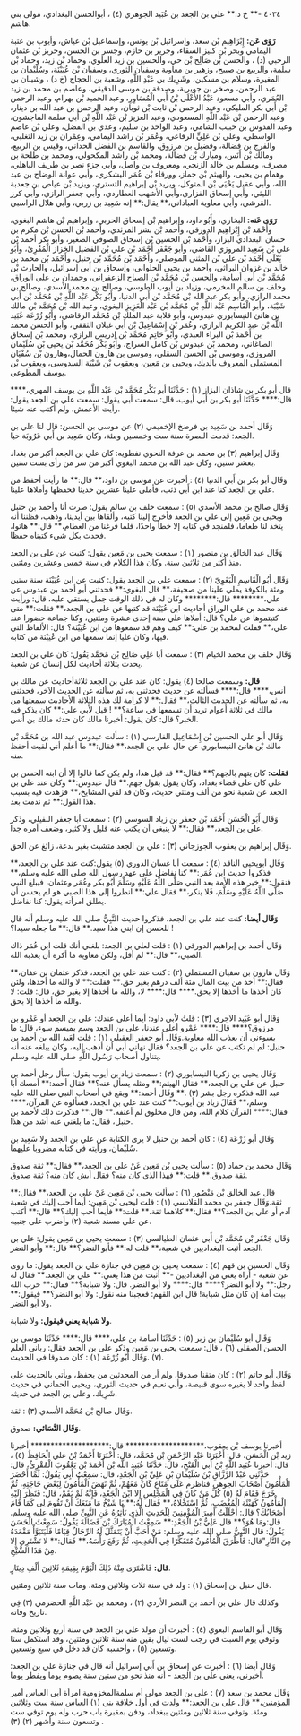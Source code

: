٤٠٣٤ -** خ د:** علي بن الجعد بن عُبَيد الجوهري (٤) ، أبوالحسن البغدادي، مولى بني هاشم.

**رَوَى عَن:** إِبْرَاهِيم بْن سعد، وإسرائيل بْن يونس، وإسماعيل بْن عياش، وأيوب بن عتبة اليمامي وبحر بْن كنيز السقاء، وجرير بن حازم، وجسر بن الحسن، وحريز بْن عثمان الرحبي (د) ، والحسن بْن صَالِح بْن حي، والحسين بن زيد العلوي، وحماد بْن زيد، وحماد بْن سلمة، والربيع بن صبيح، وزهير بن معاوية وسفيان الثوري، وسفيان بْن عُيَيْنَة، وسُلَيْمان بن المغيرة، وسلام بن مسكين، وشَرِيك بن عَبْدِ اللَّهِ، وشعبة بن الحجاج (خ د) ، وشيبان بن عبد الرحمن، وصخر بن جويرية، وصدقة بن موسى الدقيقي، وعاصم بن محمد بن زيد العُمَري، وأبي مسعود عَبْدُ الأَعْلَى بْنُ أَبي الْمُسَاوِرِ، وعبد الحميد بْن بهرام، وعبد الرحمن بْن أَبي بكر المليكي، وعبد الرحمن بْن ثابت بْن ثوبان، وعبد الرحمن بن عبد الله بن دينار، وعبد الرحمن بْن عَبْد اللَّهِ المسعودي، وعبد العزيز بْن عَبْد اللَّهِ بْن أَبي سلمة الماجشون، وعبد القدوس بن حبيب الشامي، وعبد الواحد بن سليم، وعدي بن الفضل، وعلي بْن عاصم الواسطي، وعلي بْن عَلِيٍّ الرفاعي، وعُمَر بْن راشد اليمامي، وعِمْران بن زيد التغلبي، والفرج بن فضالة، وفضيل بن مرزوق، والقاسم بن الفضل الحداني، وقيس بن الربيع، ومالك بْن أَنَس، ومبارك بْن فضالة، ومحمد بْن راشد المكحولي، ومحمد بن طلحة بن مصرف، ومسلم بن خالد الزنجي، ومعروف بن واصل، وأبي جزء نصر بن طريف الباهلي، وهمام بن يحيى، والهيثم بْن جماز، وورقاء بْن عُمَر اليشكري، وأبي عوانة الوضاح بن عبد الله، وأبي عقيل يَحْيَى بْن المتوكل، ويزيد بْن إبراهيم التستري، ويزيد بْن عياض بن جعدبة الليثي، وأبي إسحاق الفزاري،وأبي الأشهب العطاردي، وأبي جعفر الرازي، وأبي كرز القرشي، وأبي معاوية العباداني،** يقال:** إنه سَعِيد بن زربي، وأبي هلال الراسبي.

**رَوَى عَنه:** البخاري، وأَبُو داود، وإبراهيم بْن إسحاق الحربي، وإبراهيم بْن هاشم البغوي، وأَحْمَد بْن إِبْرَاهِيم الدورقي، وأحمد بْن بشر المرثدي، وأحمد بْن الحسن بْن مكرم بن حسان البغدادي البزاز، وأَحْمَد بْن الحسين بْن إسحاق الصوفي الصغير، وأبو بكر أحمد بْن علي بْن سَعِيد المروزي القاضي، وأبو جَعْفَر أَحْمَد بْن علي بْن الفضيل الخزاز الْمُقْرِئ، وأَبُو يَعْلَى أَحْمَد بْن علي بْن المثنى الموصلي، وأَحْمَد بْن مُحَمَّد بْن حنبل، وأَحْمَد بْن محمد بن خالد بن غزوان البراثي، وأحمد بن يحيى الحلواني، وإسحاق بن أَبي إسرائيل، والحارث بْن مُحَمَّد بْن أَبي أسامة، والحسن بْن مُحَمَّد بْن الصباح الزعفراني، وحمدان بن علي الوراق، وخلف بن سالم المخرمي، وزياد بن أيوب الطوسي، وصالح بن محمد الأسدي، وصالح بن محمد الرازي، وأبو بكر عبد الله بْن مُحَمَّد بْن أَبي الدنيا، وأَبُو بَكْر عَبْد اللَّهِ بْن مُحَمَّد بْن أَبي شَيْبَة، وأبو الْقَاسِم عَبْد اللَّهِ بْن مُحَمَّد بْن عَبْد الْعَزِيزِ البغوي، وعبد الله بْن مُحَمَّد بْن مالك بن هانئ النيسابوري عبدوس، وأبو قلابة عبد الملك بْن مُحَمَّد الرقاشي، وأَبُو زُرْعَة عُبَيد اللَّه بْن عبد الكريم الرازي، وعُمَر بْن إِسْمَاعِيلَ بْن أَبي غيلان الثقفي، وأبو الحسن محمد بن أَحْمَدَ بْن البراء العبدي، وأَبُو حَاتِم مُحَمَّد بْن إدريس الرازي، ومحمد بْن إسحاق الصاغاني، ومحمد بْن عبدوس بْن كامل السراج، وأَبُو بَكْر مُحَمَّد بْن يحيى بْن سُلَيْمان المروزي، وموسى بْن الحسن السقلي، وموسى بن هارون الحمال،وهارون بْن سُفْيَان المستملي المعروف بالديك، ويحيى بن مَعِين، ويعقوب بْن شَيْبَة السدوسي، ويعقوب بْن يوسف المطوعي.

قال أبو بكر بن شاذان البزاز (١) : حَدَّثَنَا أبو بَكْر مُحَمَّد بْن عَبْد اللَّهِ بن يوسف المهري،**** قال:**** حَدَّثَنَا أبو بكر بن أَبي أيوب، قال: سمعت أبي يقول: سمعت علي بن الجعد يقول: رأيت الأعمش، ولم أكتب عنه شيئا.

وَقَال أحمد بن سَعِيد بن فرضخ الإخميمي (٢) عن موسى بن الحسن: قال لنا علي بن الجعد: قدمت البصرة سنة ست وخمسين ومئة، وكان سَعِيد بن أَبي عَرُوبَة حيا.

وَقَال إبراهيم (٣) بن محمد بن عرفة النحوي نفطويه: كان علي بن الجعد أكبر من بغداد بعشر سنين، وكان عبد الله بن محمد البغوي أكبر من سر من رأى بست سنين.

وَقَال أبو بكر بن أَبي الدنيا (٤) : أخبرت عن موسى بن داود،** قال:** ما رأيت أحفظ من علي بن الجعد كنا عند ابن أَبي ذئب، فأملى علينا عشرين حديثا فحفظها وأملاها علينا.

وَقَال صالح بن محمد الأسدي (٥) : سمعت خلف بن سالم يقول: صرت أنا وأحمد بن حنبل ويحيى بن مَعِين إلى علي بن الجعد فأخرج إلينا كتبه، وألقاها بين أيدينا، وذهب، فظننا أنه يتخذ لنا طعاما، فلمنجد في كتابه إلا خطأ واحدًا، فلما فرغنا من العطام،** قال:** هاتوا، فحدث بكل شيء كتبناه حفظا.

وَقَال عبد الخالق بن منصور (١) : سمعت يحيى بن مَعِين يقول: كتبت عن علي بن الجعد منذ أكثر من ثلاثين سنة. وكان هذا الكلام في سنة خمس وعشرين ومئتين.

وَقَال أَبُو الْقَاسِمِ الْبَغَوِيّ (٢) : سمعت علي بن الجعد يقول: كتبت عن ابن عُيَيْنَة سنة ستين ومئة بالكوفة يملي علينا من صحيفة،** قال البغوي:** فحدثني أبو أحمد بن عبدوس عن علي،******** قال:******** وكان له في ذلك الوقت جمل يستقي عليه، قال: ورأيت عند محمد بن علي الوراق أحاديث ابن عُيَيْنَة قد كتبها عن علي بن الجعد،** فقلت:** متى كتبتموها عن علي؟ قال: أملاها علي سنة إحدى عشرة ومئتين، وكنا جماعة حضورا عند علي،** فقلت لمحمد بن علي:** كيف وهم قد سمعوها من ابن عُيَيْنَة؟ قال: الألفاظ التي فيها، وكان عليا إنما سمعها من ابن عُيَيْنَة من كتابه.

وَقَال خلف بن محمد الخيام (٣) : سمعت أبا عَلِي صَالِح بْن مُحَمَّد يَقُول: كان علي بن الجعد يحدث بثلاثة أحاديث لكل إنسان عن شعبة.

**قال:** وسمعت صالحا (٤) يقول: كان عند علي بن الجعد ثلاثةأحاديث عن مالك بن أنس،**** قال:**** فسألته عن حديث فحدثني به، ثم سألته عن الحديث الآخر، فحدثني به، ثم سألته عن الحديث الثالث،** فقال:** لا كرامة لك هذه الثلاثة الأحاديث سمعتها من مالك في ثلاثة أعوام تريد أن تسمعها في ساعة؟** ! قيل لأبي علي:** كان يذكر فيه الخبر؟ قال: كان يقول: أخبرنا مالك كان حدثه مالك بن أنس.

وَقَال أبو علي الحسين بْن إِسْمَاعِيل الفارسي (١) : سألت عبدوس عبد الله بن مُحَمَّد بْن مالك بْن هانئ النيسابوري عن حال علي بن الجعد،** فقال:** ما أعلم أني لقيت أحفظ منه.

**فقلت:** كان يتهم بالجهم؟** فقال:** قد قيل هذا، ولم يكن كما قالوا إلا أن ابنه الحسن بن علي كان على قضاء بغداد، وكان يقول بقول جهم.** قال عبدوس:** وكان عند علي بن الجعد عن شعبة نحو من ألف ومئتي حديث، وكان قد لقي المشايخ،** فزهدت فيه بسبب هذا القول:** ثم ندمت بعد.

وَقَال أَبُو الْحَسَنِ أَحْمَد بْن جعفر بن زياد السوسي (٢) : سمعت أبا جعفر النفيلي، وذكر علي بن الجعد،** فقال:** لا ينبغي أن يكتب عنه قليل ولا كثير، وضعف أمره جدا.

وَقَال إبراهيم بن يعقوب الجوزجاني (٣) : علي بن الجعد متشبث بغير بدعة، زائغ عن الحق.

وَقَال أبويحيى الناقد (٤) : سمعت أبا غسان الدوري (٥) يقول:كنت عند علي بن الجعد،** فذكروا حديث ابن عُمَر:** كنا نفاضل على عهد رسول الله صلى الله عليه وسلم،** فنقول:** خير هذه الأمة بعد النبي صَلَّى اللَّهُ عَلَيْهِ وسَلَّمَ أَبُو بكر وعُمَر وعثمان، فيبلغ النبي صَلَّى اللَّهُ عَلَيْهِ وسَلَّمَ، فَلا ينكر،** فقال علي:** انظروا إلى هذا الصبي هو لم يحسن أن يطلق امرأته يقول: كنا نفاضل.

**وَقَال أيضا:** كنت عند علي بن الجعد، فذكروا حديث النَّبِيُّ صلى الله عليه وسلم أنه قال للحسن إن ابني هذا سيد.** قال:** ما جعله سيدا؟ !

وَقَال أحمد بن إبراهيم الدورقي (١) : قلت لعلي بن الجعد: بلغني أنك قلت ابن عُمَر ذاك الصبي،** قال:** لم أقل، ولكن معاوية ما أكره أن يعذبه الله.

وَقَال هارون بن سفيان المستملي (٢) : كنت عند علي بن الجعد، فذكر عثمان بن عفان،** فقال:** أخذ من بيت المال مئة ألف درهم بغير حق.** فقلت:** لا والله ما أخذها، ولئن كان أخذها ما أخذها إلا بحق.**** قال:**** لا، والله ما أخذها إلا بغير حق، قال: قلت: لا والله ما أخذها إلا بحق.

وَقَال أبو عُبَيد الآجري (٣) : قلتُ لأبي داود: أيما أعلى عندك: علي بن الجعد أو عَمْرو بن مرزوق؟**** قال:**** عَمْرو أعلى عندنا، علي بن الجعد وسم بميسم سوء، قال: ما يسوءني أن يعذب الله معاوية.وَقَال أبو جعفر العقيلي (١) : قلت لعَبد الله بن أحمد بن حنبل: لم لم تكتب عن علي بن الجعد؟ فقال نهاني أبي أن أذهب إليه، وكان يبلغه عنه أنه يتناول أصحاب رَسُول اللَّهِ صلى الله عليه وسلم.

وَقَال يحيى بن زكريا النيسابوري (٢) : سمعت زياد بن أيوب يقول: سأل رجل أحمد بن حنبل عن علي بن الجعد،** فقال الهيثم:** ومثله يسأل عنه؟** فقال أحمد:** أمسك أبا عبد الله فذكره رجل بشر (٣) .** وَقَال أحمد:** ويقع في أصحاب النبي صلى الله عليه وسلم،** فَقَالَ زياد بن أيوب:** كنت عند علي بن الجعد، فسألوه عن القرآن،**** فقال:**** القرآن كلام الله، ومن قال مخلوق لم أعنفه.** قال:** فذكرت ذلك لأحمد بن حنبل، فقال: ما بلغني عنه أشد من هذا.

وَقَال أبو زُرْعَة (٤) : كان أحمد بن حنبل لا يرى الكتابة عن علي بن الجعد ولا سَعِيد بن سُلَيْمان، ورأيته في كتابه مضروبا عليهما.

وَقَال محمد بن حماد (٥) : سألت يحيى بْن مَعِين عَنْ علي بن الجعد،** فقال:** ثقة صدوق ثقة صدوق.** قلت:** فهذا الذي كان منه؟ فقال أيش كان منه؟ ثقة صدوق.

قال عبد الخالق بْن مَنْصُور (٦) : سألت يحيى بْن مَعِين عَنْ علي بن الجعد،** فقال:** ثقة.وَقَال جعفر بن محمد القلانسي (١) : قلت ليحيى بْن مَعِين: أيما أحب إليك في شعبة آدم أو علي بن الجعد؟** فقال:** كلاهما ثقة.** قلت:** فأيما أحب إليك؟** قال:** أكتب عن علي مسند شعبة (٢) وأضرب على جنبيه.

وَقَال جَعْفَر بْن مُحَمَّد بْن أَبي عثمان الطيالسي (٣) : سمعت يحيى بن مَعِين يقول: علي بن الجعد أثبت البغداديين في شعبة،** قلت له:** فأبو النضر؟** قال:** وأبو النضر.

وَقَال الحسين بن قهم (٤) : سمعت يحيى بن مَعِين في جنازة علي بن الجعد يقول: ما روى عن شعبة - أراه يعني من البغداديين -** أثبت من هذا يعني:** علي بن الجعد.** فقال له رجل:** ولا أبو النضر؟**** قال:**** ولا أبو النضر. قال: ولا شبابة؟** فقال:** خرب الله بيت أمة إن كان مثل شبابة! قال ابن القهم: فعجبنا منه نقول: ولا أبو النضر؟** فيقول:** ولا أبو النضر.

**ولا شبابة يعني فيقول:** ولا شبابة.

وَقَال أبو سُلَيْمان بن زبر (٥) : حَدَّثَنَا أسامة بن علي،**** قال:**** حَدَّثَنَا موسى بن الحسن الصقلي (٦) ، قال: سمعت يحيى بن مَعِين وذكر علي بن الجعد فقال: رباني العلم (٧) .وَقَال أَبُو زُرْعَة (١) : كان صدوقا في الحديث.

وَقَال أبو حاتم (٢) : كان متقنا صدوقا، ولم أر من المحدثين من يحفظ، ويأتي بالحديث على لفظ واحد لا يغيره سوى قبيصة، وأبي نعيم في حديث الثوري، ويحيى الحماني في حديث شَرِيك، وعلي بن الجعد في حديثه.

وَقَال صالح بْن مُحَمَّد الأسدي (٣) : ثقة.

**وَقَال النَّسَائي:** صدوق.

أخبرنا يوسف بْن يعقوب،******************** قال:******************** أخبرنا زيد بْن الْحَسَن، قال: أَخْبَرَنَا عَبْد الرَّحْمَنِ بْن مُحَمَّد، قال: أَخْبَرَنَا أَحْمَدُ بْنُ علي الْحَافِظُ (٤) ، قال: أخبرنا عُبَيد اللَّهِ بْنُ أَبي الْفَتْحِ، قال: حَدَّثَنَا عُبَيد اللَّه بْن أَحْمَدَ بْن يَعْقُوبَ الْمُقْرِئُ، قال: حَدَّثَنِي عَبْدُ الرَّزَّاقِ بْنُ سُلَيْمان بْنِ عَلِيِّ بْنِ الْجَعْدِ، قال: سَمِعْتُ أَبِي يَقُولُ: لَمَّا أَحْضَرَ الْمَأْمُونَ أَصْحَابَ الجوهر، فناظرم عَلَى مَتَاعٍ كَانَ مَعَهُمْ، ثُمَّ نَهَضَ الْمَأْمُونُ لِبَعْضِ حَاجَتِهِ، ثُمَّ خَرَجَ فَقَامَ لَهُ (٥) كُلُّ مَنْ كَانَ فِي الْمَجْلِسِ إِلا ابْنَ الْجَعْدِ، فَإِنَّهُ لَمْ يَقُمْ، قال: فَنَظَرَ إِلَيْهِ الْمَأْمُونُ كَهَيْئَةِ الْمُغْضَبِ، ثُمَّ اسْتَخْلاهُ،** فَقال لَهُ:** يَا شَيْخُ مَا مَنَعَكَ أَنْ تَقُومَ لِي كَمَا قَامَ أَصْحَابُكَ؟ قال: أَجْلَلْتُ أَمِيرَ الْمُؤْمِنِينَ لِلْحَدِيثِ الَّذِي نَأْثِرُهُ عَنِ النَّبِيِّ صلى الله عليه وسلم. قال:ومَا هُوَ؟** قال عَلِيُّ بْنُ الْجَعْدِ:** سَمِعْتُ الْمُبَارَكَ بْنَ فَضَالَةَ يَقُولُ: سَمِعْتُ الْحَسَنَ يَقُولُ: قال النَّبِيُّ صلى الله عليه وسلم: مَنْ أَحَبَّ أَنْ يَتَمَثَّلَ لَهُ الرِّجَالُ قِيَامًا فَلْيَتَبَوَّأْ مَقْعَدَهُ مِنَ النَّارِ"قال: فَأَطْرَقَ الْمُأْمُونُ مُتَفَكِّرًا فِي الْحَدِيثِ، ثُمَّ رَفَعَ رَأْسَهُ،** فَقال:** لا نَشْتَرِي إِلا مِنْ هَذَا الشَّيْخِ.

**قال:** فَاشْتَرَى مِنْهُ ذَلِكَ الْيَوْمَ بِقِيمَةِ ثَلاثِينَ أَلْفِ دِينَارٍ.

قال حنبل بن إسحاق (١) : ولد في سنة ثلاث وثلاثين ومئة، ومات سنة ثلاثين ومئتين.

وكذلك قال علي بن أحمد بن النضر الأزدي (٢) ، ومحمد بن عَبْد اللَّهِ الحضرمي (٣) فِي تاريخ وفاته.

وَقَال أبو القاسم البغوي (٤) : أخبرت أن مولد علي بن الجعد في سنة أربع وثلاثين ومئة، وتوفي يوم السبت في رجب لست ليال بقين منه سنة ثلاثين ومئتين، وقد استكمل ستا وتسعين (٥) ، وأحسبه كان قد دخل في سبع وتسعين.

وَقَال أيضا (٦) : أخبرت عن إسحاق بن أَبي إسرائيل أنه قال في جنازة علي بن الجعد: أخبرني، يعني علي بن الجعد - أنه منذ نحو من ستين سنة يصوم يوما ويفطر يوما.

وَقَال محمد بن سعد (٧) : علي بن الجعد مولى أم سلمةالمخزومية امرأة أبي العباس أمير المؤمنين،** قال علي بن الجعد:** ولدت في أول خلافة بني (١) العباس سنة ست وثلاثين ومئة. وتوفي سنة ثلاثين ومئتين ببغداد، ودفن بمقبرة باب حرب وله يوم توفي ست وتسعون سنة وأشهر (٢) (٣) .